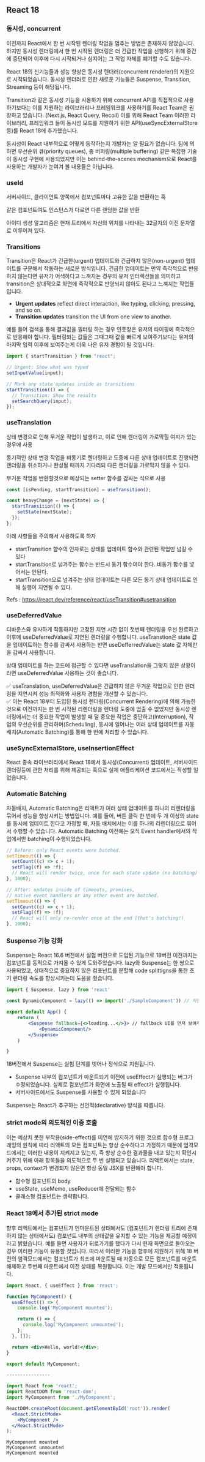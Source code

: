 ## React 18

### 동시성, concurrent

이전까지 React에서 한 번 시작된 렌더링 작업을 멈추는 방법은 존재하지 않았습니다. 하지만 동시성 렌더링에서 한 번 시작된 렌더링은 더 긴급한 작업을 선행하기 위해 중간에 중단되어 이후에 다시 시작되거나 심지어는 그 작업 자체를 폐기할 수도 있습니다.

React 18의 신기능들과 성능 향상은 동시성 렌더러(concurrent renderer)의 지원으로 시작되었습니다. 동시성 렌더러로 인한 새로운 기능들은 Suspense, Transition, Streaming 등이 해당됩니다.

Transition과 같은 동시성 기능을 사용하기 위해 concurrent API를 직접적으로 사용하기보다는 이를 지원하는 라이브러리나 프레임워크를 사용하기를 React Team은 권장하고 있습니다. (Next.js, React Query, Recoil) 이를 위해 React Team 이러한 라이브러리, 프레임워크 들이 동시성 모드를 지원하기 위한 API(useSyncExternalStore 등)를 React 18에 추가했습니다.

동시성이 React 내부적으로 어떻게 동작하는지 개발자는 알 필요가 없습니다. 팀에 의하면 우선순위 큐(priority queues), 중 버퍼링(multiple buffering) 같은 복잡한 기술이 동시성 구현에 사용되었지만 이는 behind-the-scenes mechanism으로 React를 사용하는 개발자가 눈여겨 볼 내용들은 아닙니다.

### useId

서버사이드, 클라이언트 양쪽에서 컴포넌트마다 고유한 값을 반환하는 훅

같은 컴포넌트여도 인스턴스가 다르면 다른 랜덤한 값을 반환

아이디 생성 알고리즘은 현재 트리에서 자신의 위치를 나타내는 32글자의 이진 문자열로 이루어져 있다.

### Transitions

Transition은 React가 긴급한(urgent) 업데이트와 긴급하지 않은(non-urgent) 업데이트를 구분해서 작동하는 새로운 방식입니다. 긴급한 업데이트는 만약 즉각적으로 반응하지 않는다면 유저가 어색하다고 느껴지는 경우의 유저 인터렉션들을 의미하고 transition은 상대적으로 화면에 즉각적으로 반영되지 않아도 된다고 느껴지는 작업들 입니다.

- **Urgent updates** reflect direct interaction, like typing, clicking, pressing, and so on.
- **Transition updates** transition the UI from one view to another.

예를 들어 검색을 통해 결과값을 필터링 하는 경우 인풋창은 유저의 타이핑에 즉각적으로 반응해야 합니다. 필터링되는 값들은 그때그때 값을 빠르게 보여주기보다는 유저의 마지막 입력 이후에 보여주는게 더욱 나은 유저 경험이 될 것입니다.

```jsx
import { startTransition } from "react";

// Urgent: Show what was typed
setInputValue(input);

// Mark any state updates inside as transitions
startTransition(() => {
  // Transition: Show the results
  setSearchQuery(input);
});
```

### useTranslation

상태 변경으로 인해 무거운 작업이 발생하고, 이로 인해 렌더링이 가로막힐 여지가 있는 경우에 사용

동기적인 상태 변경 작업을 비동기로 렌더링하고 도중에 다른 상태 업데이트로 진행되면 렌더링을 취소하거나 완성될 때까지 기다리되 다른 렌더링을 가로막지 않을 수 있다.

무거운 작업을 반환할것으로 예상되는 setter 함수를 감싸는 식으로 사용

```jsx
const [isPending, startTransition] = useTransition();

const heavyChange = (nextState) => {
  startTransition(() => {
    setState(nextState);
  });
};
```

아래 사항들을 주의해서 사용하도록 하자

- startTransition 햠수의 인자로는 상태를 업데이트 함수와 관련된 작업만 넘길 수 있다
- startTransition로 넘겨주는 함수는 반드시 동기 함수여야 한다. 비동기 함수를 넣어서는 안된다.
- startTransition으로 넘겨주는 상태 업데이트는 다른 모든 동기 상태 업데이트로 인해 실행이 지연될 수 있다.

Refs : https://react.dev/reference/react/useTransition#usetransition

### useDeferredValue

디바운스와 유사하게 작동하지만 고정된 지연 시간 없이 첫번째 렌더링을 우선 완료하고 이후에 useDeferredValue로 지연된 렌더링을 수행합니다. useTranstion은 state 값을 업데이트하는 함수를 감싸서 사용하는 반면 useDefferredValue는 state 값 자체만을 감싸서 사용합니다.

상태 업데이트를 하는 코드에 접근할 수 있다면 useTranslation을 그렇지 않은 상황이라면 useDeferredValue 사용하는 것이 좋습니다.

<aside>
✅ useTranslation, useDeferredValue은 긴급하지 않은 무거운 작업으로 인한 렌더링을 지연시켜 성능 최적화와 사용자 경험을 개선할 수 있습니다.

</aside>

<aside>
✅ 이는 React 18부터 도입된 동시성 렌더링(Concurrent Rendering)에 의해 가능한 것으로 이전까지는 한 번 시작된 리렌더링을 렌더링 도중에 멈출 수 없었지만 동시성 렌더링에서는 더 중요한 작업이 발생할 때 덜 중요한 작업은 중단하고(Interruption), 작업의 우선순위를 관리하며(Scheduling), 동시에 일어나는 여러 상태 업데이트를 자동 배치(Automatic Batching)를 통해 한 번에 처리할 수 있습니다.

</aside>

### useSyncExternalStore, useInsertionEffect

React 종속 라이브러리에서 React 18에서 동시성(Concurrent) 업데이트, 서버사이드 렌더링등에 관한 처리를 위해 제공되는 훅으로 실제 애플리케이션 코드에서는 작성할 일 없습니다.

### Automatic Batching

자동배치, Automatic Batching은 리액트가 여러 상태 업데이트를 하나의 리렌더링을 묶어서 성능을 향상시키는 방법입니다. 예를 들어, 버튼 클릭 한 번에 두 개 이상의 state를 동시에 업데이트 한다고 가정할 때, 자동 배치에서는 이를 하나의 리렌더링으로 묶어서 수행할 수 있습니다. Automatic Batching 이전에는 오직 Event handler에서의 작업에서만 batching이 수행되었습니다.

```jsx
// Before: only React events were batched.
setTimeout(() => {
  setCount((c) => c + 1);
  setFlag((f) => !f);
  // React will render twice, once for each state update (no batching)
}, 1000);

// After: updates inside of timeouts, promises,
// native event handlers or any other event are batched.
setTimeout(() => {
  setCount((c) => c + 1);
  setFlag((f) => !f);
  // React will only re-render once at the end (that's batching!)
}, 1000);
```

### Suspense 기능 강화

Suspense는 React 16.6 버전에서 실험 버전으로 도입된 기능으로 18버전 이전까지는 컴포넌트를 동적으로 가져올 수 있게 도와주었습니다. lazy와 Suspense는 한 쌍으로 사용되었고, 상대적으로 중요하지 않은 컴포넌트를 분할해 code splittigns을 통한 초기 렌더링 속도를 향상시키는데 도움을 줬습니다.

```jsx
import { Suspense, lazy } from 'react'

const DynamicComponent = lazy(() => import('./SampleComponent')) // 지연 컴포넌트

export default App() {
	return (
		<Suspense fallback={<>loading...</>}> // fallback UI를 먼저 보여주고 이후 지연 로딩이 완료되면 해당 컴포넌트를 보여줍니다.
			<DynamicComponent/>
		</Suspense>
	)

}
```

18버전에서 Suspense는 실험 단계를 벗어나 정식으로 지원됩니다.

- Suspense 내부의 컴포넌트가 마운트되기 이전에 useEffect가 실행되는 버그가 수정되었습니다. 실제로 컴포넌트가 화면에 노출될 때 effect가 실행됩니다.
- 서버사이드에서도 Suspense를 사용할 수 있게 되었습니다

Suspense는 React가 추구하는 선언적(declarative) 방식을 따릅니다.

### strict mode의 의도적인 이중 호출

이는 예상치 못한 부작용(side-effect)를 미연에 방지하기 위한 것으로 함수형 프로그래밍의 원칙에 따라 리액트의 모든 컴포넌트는 항상 순수하다고 가정하기 때문에 엄격모드에서는 이러한 내용이 지켜지고 있는지, 즉 항상 순수한 결과물을 내고 있는지 확인시켜주기 위해 아래 항목들을 의도적으로 두 번 실행되고 있습니다. 리액트에서는 state, props, context가 변경되지 않은면 항상 동일 JSX를 반환해야 합니다.

- 함수형 컴포넌트의 body
- useState, useMemo, useReducer에 전달되는 함수
- 클래스형 컴포넌트는 생략합니다.

### React 18에서 추가된 strict mode

향후 리액트에서는 컴포넌트가 언마운트된 상태에서도 (컴포넌트가 렌더링 트리에 존재하지 않는 상태에서도) 컴포넌트 내부의 상태값을 유지할 수 있는 기능을 제공할 예정이라고 밝혔습니다. 예를 들면 사용자가 뒤로가기를 했다가 다시 현재 화면으로 돌아오는 경우 이러한 기능이 유용할 것입니다. 따라서 이러한 기능을 향후에 지원하기 위해 18 버전의 엄격모드에서는 컴포넌트가 최초에 마운트될 때 자동으로 모든 컴포넌트를 마운트 해제하고 두번째 마운트에서 이전 상태를 복원합니다. 이는 개발 모드에서만 적용됩니다.

```jsx
import React, { useEffect } from 'react';

function MyComponent() {
  useEffect(() => {
    console.log('MyComponent mounted');

    return () => {
      console.log('MyComponent unmounted');
    };
  }, []);

  return <div>Hello, world!</div>;
}

export default MyComponent;

----------------

import React from 'react';
import ReactDOM from 'react-dom';
import MyComponent from './MyComponent';

ReactDOM.createRoot(document.getElementById('root')).render(
  <React.StrictMode>
    <MyComponent />
  </React.StrictMode>
);
```

```
MyComponent mounted
MyComponent unmounted
MyComponent mounted
```
